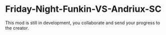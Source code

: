 # Friday-Night-Funkin-VS-Andriux-SC
This mod is still in development, you collaborate and send your progress to the creator.
